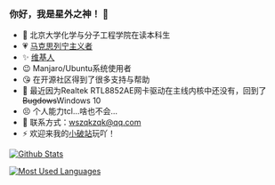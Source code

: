 ### 你好，我是星外之神！ 👋

<!--
**wszqkzqk/wszqkzqk** is a ✨ _special_ ✨ repository because its `README.md` (this file) appears on your GitHub profile.
-->
- 🧪 北京大学化学与分子工程学院在读本科生
- 💗 [马克思列宁主义者](https://www.marxists.org/chinese/)
- ✨ [维基人](https://www.wikipedia.org/)
- 😉 Manjaro/Ubuntu系统使用者
- 😘 在开源社区得到了很多支持与帮助
- 🤣 最近因为Realtek RTL8852AE网卡驱动在主线内核中还没有，回到了~~Bugdows~~Windows 10
- 😣 个人能力tcl...啥也不会...
- 💬 联系方式：wszqkzqk@qq.com
- ⚡ 欢迎来我的[小破站](https://wszqkzqk.github.io/)玩吖！

[![Github Stats](https://github-readme-stats.vercel.app/api?username=wszqkzqk&bg_color=0D1117&text_color=FFFFFF&count_private=true&show_icons=true&hide_border=true&include_all_commits=true)](https://github.com/wszqkzqk)

[![Most Used Languages](https://github-readme-stats.vercel.app/api/top-langs/?username=wszqkzqk&layout=compact&bg_color=0D1117&text_color=FFFFFF&langs_count=10&hide_border=true)](https://github.com/wszqkzqk)
